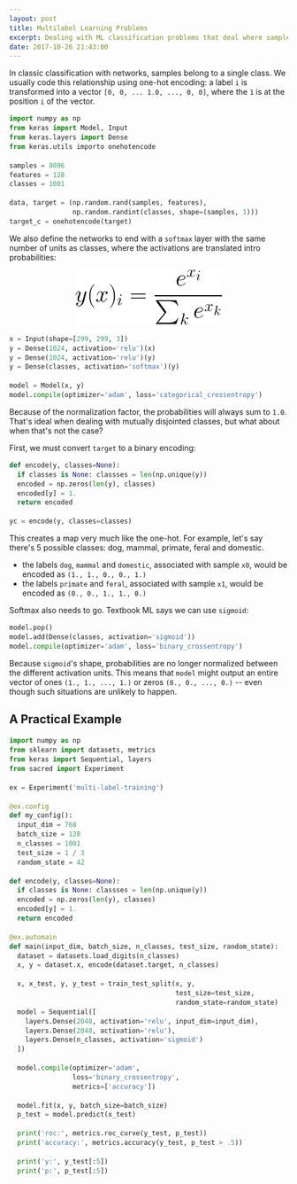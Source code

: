 ```yaml
---
layout: post
title: Multilabel Learning Problems
excerpt: Dealing with ML classification problems that deal where samples aren't mutually disjointed.
date: 2017-10-26 21:43:00
---
```


In classic classification with networks, samples belong to a single class.
We usually code this relationship using one-hot encoding: a label `i` is
transformed into a vector `[0, 0, ... 1.0, ..., 0, 0]`, where the `1` is at
the position `i` of the vector.

```python
import numpy as np
from keras import Model, Input
from keras.layers import Dense
from keras.utils importo onehotencode

samples = 8096
features = 128
classes = 1001

data, target = (np.random.rand(samples, features),
                np.random.randint(classes, shape=(samples, 1)))
target_c = onehotencode(target)
```

We also define the networks to end with a `softmax` layer with the same number
of units as classes, where the activations are translated intro probabilities:

<center>
  <figure class="equation">
    <img src="/assets/ml/eq-softmax.png"
         alt="Softmax function" />
  </figure>
</center>

```python
x = Input(shape=[299, 299, 3])
y = Dense(1024, activation='relu')(x)
y = Dense(1024, activation='relu')(y)
y = Dense(classes, activation='softmax')(y)

model = Model(x, y)
model.compile(optimizer='adam', loss='categorical_crossentropy')
```

Because of the normalization factor, the probabilities will always sum to
`1.0`. That's ideal when dealing with mutually disjointed classes, but what
about when that's not the case?

First, we must convert `target` to a binary encoding:

```python
def encode(y, classes=None):
  if classes is None: classses = len(np.unique(y))
  encoded = np.zeros(len(y), classes)
  encoded[y] = 1.
  return encoded

yc = encode(y, classes=classes)
```

This creates a map very much like the one-hot.
For example, let's say there's 5 possible classes:
dog, mammal, primate, feral and domestic.

- the labels `dog`, `mammal` and `domestic`, associated with sample `x0`, would be
  encoded as `(1., 1., 0., 0., 1.)`
- the labels `primate` and `feral`, associated with sample `x1`, would be encoded
  as `(0., 0., 1., 1., 0.)`

Softmax also needs to go. Textbook ML says we can use `sigmoid`:

```python
model.pop()
model.add(Dense(classes, activation='sigmoid'))
model.compile(optimizer='adam', loss='binary_crossentropy')
```

Because `sigmoid`'s shape, probabilities are no longer normalized between
the different activation units. This means that `model` might output an
entire vector of ones `(1., 1., ..., 1.)` or zeros `(0., 0., ..., 0.)` -- even
though such situations are unlikely to happen.

## A Practical Example

```python
import numpy as np
from sklearn import datasets, metrics
from keras import Sequential, layers
from sacred import Experiment

ex = Experiment('multi-label-training')

@ex.config
def my_config():
  input_dim = 768
  batch_size = 128
  n_classes = 1001
  test_size = 1 / 3
  random_state = 42

def encode(y, classes=None):
  if classes is None: classses = len(np.unique(y))
  encoded = np.zeros(len(y), classes)
  encoded[y] = 1.
  return encoded

@ex.automain
def main(input_dim, batch_size, n_classes, test_size, random_state):
  dataset = datasets.load_digits(n_classes)
  x, y = dataset.x, encode(dataset.target, n_classes)

  x, x_test, y, y_test = train_test_split(x, y,
                                          test_size=test_size,
                                          random_state=random_state)
  model = Sequential([
    layers.Dense(2048, activation='relu', input_dim=input_dim),
    layers.Dense(2048, activation='relu'),
    layers.Dense(n_classes, activation='sigmoid')
  ])

  model.compile(optimizer='adam',
                loss='binary_crossentropy',
                metrics=['accuracy'])

  model.fit(x, y, batch_size=batch_size)
  p_test = model.predict(x_test)

  print('roc:', metrics.roc_curve(y_test, p_test))
  print('accuracy:', metrics.accuracy(y_test, p_test > .5))

  print('y:', y_test[:5])
  print('p:', p_test[:5])
```
